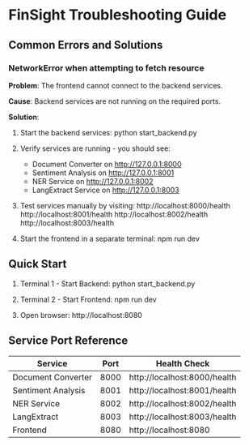 # FinSight Troubleshooting Guide

## Common Errors and Solutions

### NetworkError when attempting to fetch resource

**Problem**: The frontend cannot connect to the backend services.

**Cause**: Backend services are not running on the required ports.

**Solution**:

1. Start the backend services:
   python start_backend.py

2. Verify services are running - you should see:
   - Document Converter on http://127.0.0.1:8000
   - Sentiment Analysis on http://127.0.0.1:8001
   - NER Service on http://127.0.0.1:8002
   - LangExtract Service on http://127.0.0.1:8003

3. Test services manually by visiting:
   http://localhost:8000/health
   http://localhost:8001/health
   http://localhost:8002/health
   http://localhost:8003/health

4. Start the frontend in a separate terminal:
   npm run dev

## Quick Start

1. Terminal 1 - Start Backend:
   python start_backend.py

2. Terminal 2 - Start Frontend:
   npm run dev

3. Open browser:
   http://localhost:8080

## Service Port Reference

| Service | Port | Health Check |
|---------|------|-------------|
| Document Converter | 8000 | http://localhost:8000/health |
| Sentiment Analysis | 8001 | http://localhost:8001/health |
| NER Service | 8002 | http://localhost:8002/health |
| LangExtract | 8003 | http://localhost:8003/health |
| Frontend | 8080 | http://localhost:8080 |
